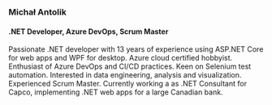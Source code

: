 ### Michał Antolik

#### .NET Developer, Azure DevOps, Scrum Master

Passionate .NET developer with 13 years of experience using ASP.NET Core for web apps and WPF for desktop. Azure cloud certified hobbyist. Enthusiast of Azure DevOps and CI/CD practices. Keen on Selenium test automation. Interested in data engineering, analysis and visualization. Experienced Scrum Master. Currently working a as .NET Consultant for Capco, implementing .NET web apps for a large Canadian bank.


<!--
**michalantolik/michalantolik** is a ✨ _special_ ✨ repository because its `README.md` (this file) appears on your GitHub profile.

Here are some ideas to get you started:

- 🔭 I’m currently working on ...
- 🌱 I’m currently learning ...
- 👯 I’m looking to collaborate on ...
- 🤔 I’m looking for help with ...
- 💬 Ask me about ...
- 📫 How to reach me: ...
- 😄 Pronouns: ...
- ⚡ Fun fact: ...
-->
